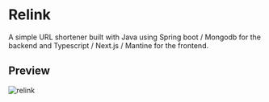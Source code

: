 # Relink
A simple URL shortener built with Java using Spring boot / Mongodb for the backend and Typescript / Next.js / Mantine for the frontend. 

## Preview
![relink](https://user-images.githubusercontent.com/71499708/195916410-052c983e-fdcd-481a-9718-f5ef73a224e2.png)
